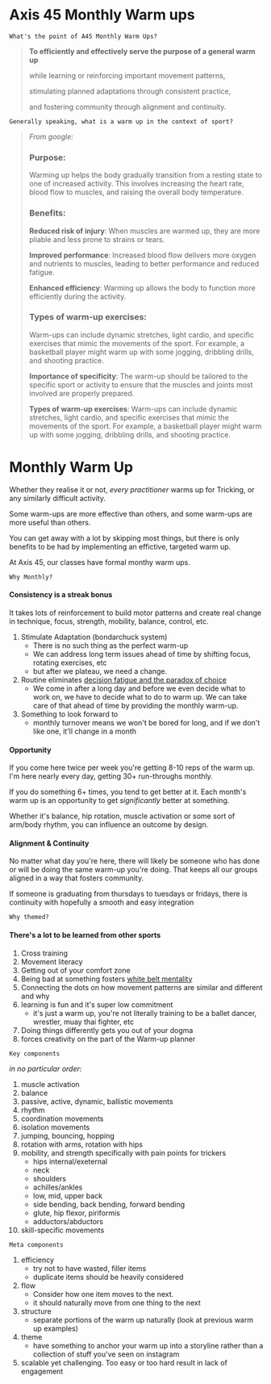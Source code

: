 # Axis 45 Monthly Warm ups

`What's the point of A45 Monthly Warm Ups?`

> **To efficiently and effectively serve the purpose of a general warm up**
>
> while learning or reinforcing important movement patterns,
>
> stimulating planned adaptations through consistent practice,
>
> and fostering community through alignment and continuity.

`Generally speaking, what is a warm up in the context of sport?`

> _From google:_
>
> ### Purpose:
>
> Warming up helps the body gradually transition from a resting state to one of increased activity. This involves increasing the heart rate, blood flow to muscles, and raising the overall body temperature.
>
> ### Benefits:
>
> **Reduced risk of injury**: When muscles are warmed up, they are more pliable and less prone to strains or tears.
>
> **Improved performance**: Increased blood flow delivers more oxygen and nutrients to muscles, leading to better performance and reduced fatigue.
>
> **Enhanced efficiency**: Warming up allows the body to function more efficiently during the activity.
>
> ### Types of warm-up exercises:
>
> Warm-ups can include dynamic stretches, light cardio, and specific exercises that mimic the movements of the sport. For example, a basketball player might warm up with some jogging, dribbling drills, and shooting practice.
>
> **Importance of specificity**:
> The warm-up should be tailored to the specific sport or activity to ensure that the muscles and joints most involved are properly prepared.
>
> **Types of warm-up exercises**:
> Warm-ups can include dynamic stretches, light cardio, and specific exercises that mimic the movements of the sport. For example, a basketball player might warm up with some jogging, dribbling drills, and shooting practice.

# Monthly Warm Up

Whether they realise it or not, _every practitioner_ warms up for Tricking, or any similarly difficult activity.

Some warm-ups are more effective than others, and some warm-ups are more useful than others.

You can get away with a lot by skipping most things, but there is only benefits to be had by implementing an effictive, targeted warm up.

At Axis 45, our classes have formal monthy warm ups.

`Why Monthly?`

#### Consistency is a streak bonus

It takes lots of reinforcement to build motor patterns and create real change in technique, focus, strength, mobility, balance, control, etc.

1. Stimulate Adaptation (bondarchuck system)
   - There is no such thing as the perfect warm-up
   - We can address long term issues ahead of time by shifting focus, rotating exercises, etc
   - but after we plateau, we need a change.
1. Routine eliminates [decision fatigue and the paradox of choice](https://thedecisionlab.com/reference-guide/economics/the-paradox-of-choice)
   - We come in after a long day and before we even decide what to work on, we have to decide what to do to warm up. We can take care of that ahead of time by providing the monthly warm-up.
1. Something to look forward to
   - monthly turnover means we won't be bored for long, and if we don't like one, it'll change in a month

#### Opportunity

If you come here twice per week you're getting 8-10 reps of the warm up. I'm here nearly every day, getting 30+ run-throughs monthly.

If you do something 6+ times, you tend to get better at it. Each month's warm up is an opportunity to get _significantly_ better at something.

Whether it's balance, hip rotation, muscle activation or some sort of arm/body rhythm, you can influence an outcome by design.

#### Alignment & Continuity

No matter what day you're here, there will likely be someone who has done or will be doing the same warm-up you're doing. That keeps all our groups aligned in a way that fosters community.

If someone is graduating from thursdays to tuesdays or fridays, there is continuity with hopefully a smooth and easy integration

`Why themed?`

#### There's a lot to be learned from other sports

1. Cross training
1. Movement literacy
1. Getting out of your comfort zone
1. Being bad at something fosters [white belt mentality](https://www.wrestlingmindset.com/blog/white-belt-mentality-2)
1. Connecting the dots on how movement patterns are similar and different and why
1. learning is fun and it's super low commitment
   - it's just a warm up, you're not literally training to be a ballet dancer, wrestler, muay thai fighter, etc
1. Doing things differently gets you out of your dogma
1. forces creativity on the part of the Warm-up planner

`Key components`

_in no particular order:_

1. muscle activation
1. balance
1. passive, active, dynamic, ballistic movements
1. rhythm
1. coordination movements
1. isolation movements
1. jumping, bouncing, hopping
1. rotation with arms, rotation with hips
1. mobility, and strength specifically with pain points for trickers
   - hips internal/exeternal
   - neck
   - shoulders
   - achilles/ankles
   - low, mid, upper back
   - side bending, back bending, forward bending
   - glute, hip flexor, piriformis
   - adductors/abductors
1. skill-specific movements

`Meta components`

1. efficiency
   - try not to have wasted, filler items
   - duplicate items should be heavily considered
1. flow
   - Consider how one item moves to the next.
   - it should naturally move from one thing to the next
1. structure
   - separate portions of the warm up naturally (look at previous warm up examples)
1. theme
   - have something to anchor your warm up into a storyline rather than a collection of stuff you've seen on instagram
1. scalable yet challenging. Too easy or too hard result in lack of engagement
